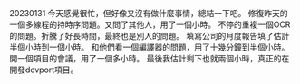 20230131
今天感覺很忙，但好像又沒有做什麼事情，總結一下吧。
修復昨天的一個多線程的持時序問題。又問了其他人，用了一個小時。
不停的重複一個OCR的問題。折騰了好長時間，最終也是別人的問題。
填寫公司的月度報告填了估計半個小時到一個小時。
和他們看一個編譯器的問題，用了十幾分鐘到半個小時。
開一個項目的會議，用了一個多小時。
最後我估計剩下也就兩個小時，真正的在開發devport項目。
